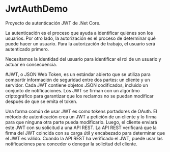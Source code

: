 # JwtAuthDemo
Proyecto de autenticación JWT de .Net Core.

La autenticación es el proceso que ayuda a identificar quiénes son los usuarios. Por otro lado, la autorización es el proceso de determinar qué puede hacer un usuario. Para la autorización de trabajo, el usuario será autenticado primero.

Necesitamos la identidad del usuario para identificar el rol de un usuario y actuar en consecuencia.

#JWT, o JSON Web Token, es un estándar abierto que se utiliza para compartir información de seguridad entre dos partes: un cliente y un servidor. Cada JWT contiene objetos JSON codificados, incluido un conjunto de notificaciones. Los JWT se firman con un algoritmo criptográfico para garantizar que los reclamos no se puedan modificar después de que se emita el token.

Una forma común de usar JWT es como tokens portadores de OAuth. El método de autenticación crea un JWT a petición de un cliente y lo firma para que ninguna otra parte pueda modificarlo. Luego, el cliente enviará este JWT con su solicitud a una API REST. La API REST verificará que la firma del JWT coincida con su carga útil y encabezado para determinar que el JWT es válido. Cuando la API REST ha verificado el JWT, puede usar las notificaciones para conceder o denegar la solicitud del cliente.
